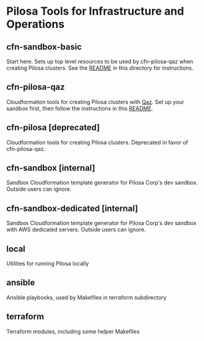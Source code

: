 Pilosa Tools for Infrastructure and Operations
==============================================

cfn-sandbox-basic
-----------

Start here. Sets up top level resources to be used by cfn-pilosa-qaz when
creating Pilosa clusters. See the [README](./cfn-sandbox-basic/README.md) in this directory for instructions.

cfn-pilosa-qaz
--------------

Cloudformation tools for creating Pilosa clusters with [Qaz](https://github.com/daidokoro/qaz). Set up your sandbox first, then follow the instructions in this [README](./cfn-pilosa-qaz/readme.md).

cfn-pilosa [deprecated]
----------

Cloudformation tools for creating Pilosa clusters. Deprecated in favor of cfn-pilosa-qaz.


cfn-sandbox [internal]
---------------------

Sandbox Cloudformation template generator for Pilosa Corp's dev sandbox. Outside users can ignore.

cfn-sandbox-dedicated [internal]
---------------------

Sandbox Cloudformation template generator for Pilosa Corp's dev sandbox with
AWS dedicated servers. Outside users can ignore.

local
-----

Utilities for running Pilosa locally

ansible
-------

Ansible playbooks, used by Makefiles in terraform subdirectory

terraform
---------

Terraform modules, including some helper Makefiles
